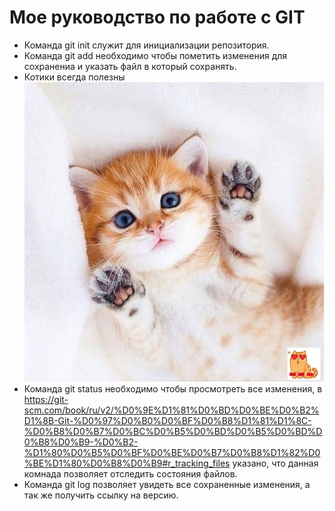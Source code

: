 # Мое руководство по работе с GIT
* Команда git init служит для инициализации репозитория.
* Команда git add необходимо чтобы пометить изменения для сохранениа и указать файл в который сохранять.
* Котики всегда полезны
![](test.jpg)
* Команда git status необходимо чтобы просмотреть все изменения, в https://git-scm.com/book/ru/v2/%D0%9E%D1%81%D0%BD%D0%BE%D0%B2%D1%8B-Git-%D0%97%D0%B0%D0%BF%D0%B8%D1%81%D1%8C-%D0%B8%D0%B7%D0%BC%D0%B5%D0%BD%D0%B5%D0%BD%D0%B8%D0%B9-%D0%B2-%D1%80%D0%B5%D0%BF%D0%BE%D0%B7%D0%B8%D1%82%D0%BE%D1%80%D0%B8%D0%B9#r_tracking_files указано, что данная комнада позволяет отследить состояния файлов.
* Команда git log позволяет увидеть все сохраненные изменения, а так же получить ссылку на версию.